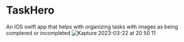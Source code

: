 # TaskHero
 An IOS swift app that helps with organizing tasks with images as being complered or incompleted
![Kapture 2023-03-22 at 20 50 11](https://user-images.githubusercontent.com/91439032/227098540-20c66e15-2fe0-448f-8f87-d0cde4e492ca.gif)
